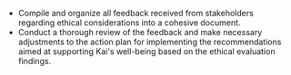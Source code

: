 - Compile and organize all feedback received from stakeholders regarding ethical considerations into a cohesive document.
- Conduct a thorough review of the feedback and make necessary adjustments to the action plan for implementing the recommendations aimed at supporting Kai's well-being based on the ethical evaluation findings.
